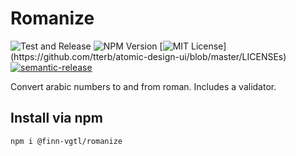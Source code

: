 # Romanize
![Test and Release](https://github.com/finn-vgtl/romanize/actions/workflows/main.yml/badge.svg)
![NPM Version](https://img.shields.io/npm/v/@finn-vgtl/romanize)
[![MIT License](https://img.shields.io/apm/l/atomic-design-ui.svg?)](https://github.com/tterb/atomic-design-ui/blob/master/LICENSEs)
[![semantic-release](https://img.shields.io/badge/%20%20%F0%9F%93%A6%F0%9F%9A%80-semantic--release-e10079.svg)](https://github.com/semantic-release/semantic-release)

Convert arabic numbers to and from roman. Includes a validator.
## Install via npm
```bash
npm i @finn-vgtl/romanize
```